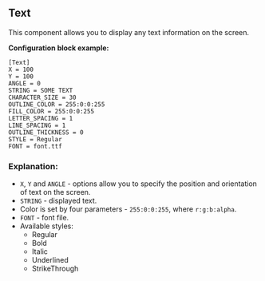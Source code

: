  ## Text

 This component allows you to display any text information on the screen.

 **Configuration block example:**

    [Text]
    X = 100
    Y = 100
    ANGLE = 0
    STRING = SOME TEXT
    CHARACTER_SIZE = 30
    OUTLINE_COLOR = 255:0:0:255
    FILL_COLOR = 255:0:0:255
    LETTER_SPACING = 1
    LINE_SPACING = 1
    OUTLINE_THICKNESS = 0
    STYLE = Regular
    FONT = font.ttf
    
 ### Explanation:

 * `X`, `Y` and `ANGLE` -  options allow you to specify the position and orientation of text on the screen.
 * `STRING` - displayed text.
 *  Color is set by four parameters - `255:0:0:255`, where `r:g:b:alpha`.
 * `FONT` - font file.
 * Available styles:
     * Regular
     * Bold
     * Italic
     * Underlined
     * StrikeThrough
